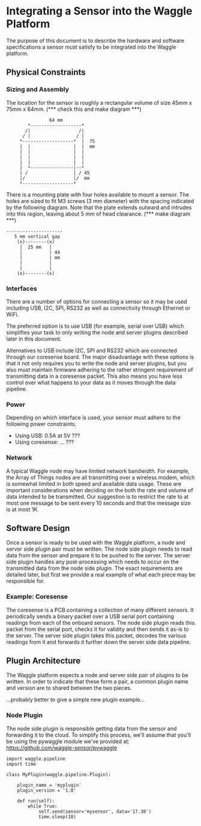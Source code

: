 # Integrating a Sensor into the Waggle Platform

The purpose of this document is to describe the hardware and software
specifications a sensor must satisfy to be integrated into the Waggle platform.

## Physical Constraints

### Sizing and Assembly

The location for the sensor is roughly a rectangular volume of size 45mm x 75mm x 64mm. (*** check this and make diagram ***)

```
                64 mm
        *-------------------*
       /|                  /|
      / |                 / |
     *-------------------*  |  75
     |  |                |  |  mm
     |  |                |  |
     |  |                |  |
     |  |                |  |
     |  *----------------|--*
     | /                 | / 45
     |/                  |/  mm
     *-------------------*
```

There is a mounting plate with four holes available to mount a sensor. The holes are sized to fit M3 screws (3 mm diameter) with the spacing indicated by the following diagram. Note that the plate extends outward and intrudes into this region, leaving about 5 mm of head clearance. (*** make diagram ***)

```
---------------------
   5 mm vertical gap
    (x)--------(x)
     |  25 mm   |
     |          | 44
     |          | mm
     |          |
     |          |
    (x)--------(x)
```

### Interfaces

There are a number of options for connecting a sensor so it may be used including
USB, I2C, SPI, RS232 as well as connectivity through Ethernet or WiFi.

The preferred option is to use USB (for example, serial over USB) which simplifies
your task to only writing the node and server plugins described later in this document.

Alternatives to USB include I2C, SPI and RS232 which are connected through our
coresense board. The major disadvantage with these options is that it not only
requires you to write the node and server plugins, but you also must maintain
firmware adhering to the rather stringent requirement of transmitting data
in a coresense packet. This also means you have less control over what happens
to your data as it moves through the data pipeline.

### Power

Depending on which interface is used, your sensor must adhere to the following
power constraints.

* Using USB: 0.5A at 5V ???
* Using coresense: ... ???

### Network

A typical Waggle node may have limited network bandwidth. For example, the Array
of Things nodes are all transmitting over a wireless modem, which is somewhat
limited in both speed and available data usage. These are important considerations
when deciding on the both the rate and volume of data intended to be transmitted.
Our suggestion is to restrict the rate to at most one message to be sent every 10
seconds and that the message size is at most 1K.

## Software Design

Once a sensor is ready to be used with the Waggle platform, a node and server
side plugin pair must be written. The node side plugin needs to read data from
the sensor and prepare it to be pushed to the server. The server side plugin
handles any post-processing which needs to occur on the transmitted data from
the node side plugin. The exact requirements are detailed later, but first we
provide a real example of what each piece may be responsible for.

### Example: Coresense

The coresense is a PCB containing a collection of many different sensors. It
periodically sends a binary packet over a USB serial port containing readings
from each of the onboard sensors. The node side plugin reads this packet from
the serial port, checks it for validity and then sends it as-is to the server.
The server side plugin takes this packet, decodes the various readings from it
and forwards it further down the server side data pipeline.

## Plugin Architecture

The Waggle platform expects a node and server side pair of plugins to be
written. In order to indicate that these form a pair, a common plugin name and
version are to shared between the two pieces.

...probably better to give a simple new plugin example...

### Node Plugin

The node side plugin is responsible getting data from the sensor and forwarding
it to the cloud. To simplify this process, we'll assume that you'll be using
the pywaggle module we've provided at: https://github.com/waggle-sensor/pywaggle

```
import waggle.pipeline
import time

class MyPlugin(waggle.pipeline.Plugin):

    plugin_name = 'myplugin'
    plugin_version = '1.0'

    def run(self):
        while True:
            self.send(sensor='mysensor', data='17.38')
            time.sleep(10)
```
